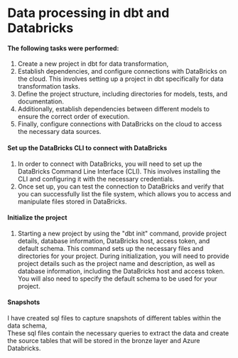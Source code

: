 # Data processing in dbt and Databricks

#### The following tasks were performed:
1. Create a new project in dbt for data transformation,
2. Establish dependencies, and configure connections with DataBricks on the cloud. This involves setting up a project in dbt specifically for data transformation tasks.
3. Define the project structure, including directories for models, tests, and documentation.
4. Additionally, establish dependencies between different models to ensure the correct order of execution.
5. Finally, configure connections with DataBricks on the cloud to access the necessary data sources.


#### Set up the DataBricks CLI to connect with DataBricks
1. In order to connect with DataBricks, you will need to set up the DataBricks Command Line Interface (CLI).
This involves installing the CLI and configuring it with the necessary credentials.
2. Once set up, you can test the connection to DataBricks and verify that you can successfully list the file system,
which allows you to access and manipulate files stored in DataBricks.

#### Initialize the project 
1. Starting a new project by using the "dbt init" command, provide project details, database information, DataBricks host, access token, and default schema.
This command sets up the necessary files and directories for your project. During initialization, you will need to provide project details such as the project name and description,
as well as database information, including the DataBricks host and access token. You will also need to specify the default schema to be used for your project.

#### Snapshots 
I have created sql files to capture snapshots of different tables within the data schema,  
These sql files contain the necessary queries to extract the data and create the source tables that will be stored in the bronze layer and Azure Databricks.
